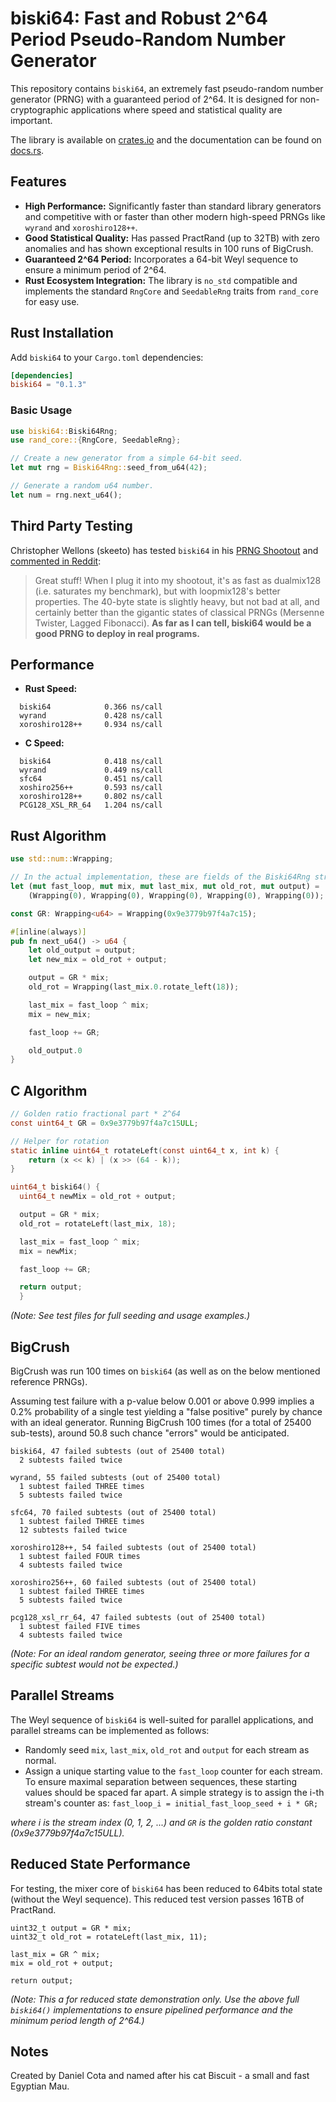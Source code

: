 # biski64: Fast and Robust 2^64 Period Pseudo-Random Number Generator

This repository contains `biski64`, an extremely fast pseudo-random number generator (PRNG) with a guaranteed period of 2^64. It is designed for non-cryptographic applications where speed and statistical quality are important.

The library is available on [crates.io](https://crates.io/crates/biski64) and the documentation can be found on [docs.rs](https://docs.rs/biski64).

## Features

* **High Performance:** Significantly faster than standard library generators and competitive with or faster than other modern high-speed PRNGs like `wyrand` and `xoroshiro128++`.
* **Good Statistical Quality:** Has passed PractRand (up to 32TB) with zero anomalies and has shown exceptional results in 100 runs of BigCrush.
* **Guaranteed 2^64 Period:** Incorporates a 64-bit Weyl sequence to ensure a minimum period of 2^64.
* **Rust Ecosystem Integration:** The library is `no_std` compatible and implements the standard `RngCore` and `SeedableRng` traits from `rand_core` for easy use.

## Rust Installation

Add `biski64` to your `Cargo.toml` dependencies:

```toml
[dependencies]
biski64 = "0.1.3"
```

### Basic Usage

```rust
use biski64::Biski64Rng;
use rand_core::{RngCore, SeedableRng};

// Create a new generator from a simple 64-bit seed.
let mut rng = Biski64Rng::seed_from_u64(42);

// Generate a random u64 number.
let num = rng.next_u64();
```

## Third Party Testing

Christopher Wellons (skeeto) has tested `biski64` in his [PRNG Shootout](https://github.com/skeeto/prng64-shootout/commit/b018d283) and [commented in Reddit](https://www.reddit.com/r/C_Programming/comments/1kvhgmh/comment/muc3uvb/?context=3):

>Great stuff! When I plug it into my shootout, it's as fast as dualmix128 (i.e. saturates my benchmark), but with loopmix128's better properties. The 40-byte state is slightly heavy, but not bad at all, and certainly better than the gigantic states of classical PRNGs (Mersenne Twister, Lagged Fibonacci). **As far as I can tell, biski64 would be a good PRNG to deploy in real programs.**


## Performance

* **Rust Speed:**
```
  biski64            0.366 ns/call
  wyrand             0.428 ns/call
  xoroshiro128++     0.934 ns/call
```

* **C Speed:**
```
  biski64            0.418 ns/call
  wyrand             0.449 ns/call
  sfc64              0.451 ns/call
  xoshiro256++       0.593 ns/call
  xoroshiro128++     0.802 ns/call
  PCG128_XSL_RR_64   1.204 ns/call
```

## Rust Algorithm

```rust
use std::num::Wrapping;

// In the actual implementation, these are fields of the Biski64Rng struct.
let (mut fast_loop, mut mix, mut last_mix, mut old_rot, mut output) = 
    (Wrapping(0), Wrapping(0), Wrapping(0), Wrapping(0), Wrapping(0));

const GR: Wrapping<u64> = Wrapping(0x9e3779b97f4a7c15);

#[inline(always)]
pub fn next_u64() -> u64 {
    let old_output = output;
    let new_mix = old_rot + output;

    output = GR * mix;
    old_rot = Wrapping(last_mix.0.rotate_left(18));

    last_mix = fast_loop ^ mix;
    mix = new_mix;

    fast_loop += GR;

    old_output.0
}
```


## C Algorithm

```c
// Golden ratio fractional part * 2^64
const uint64_t GR = 0x9e3779b97f4a7c15ULL;

// Helper for rotation
static inline uint64_t rotateLeft(const uint64_t x, int k) {
    return (x << k) | (x >> (64 - k));
}

uint64_t biski64() {
  uint64_t newMix = old_rot + output;

  output = GR * mix;
  old_rot = rotateLeft(last_mix, 18);

  last_mix = fast_loop ^ mix; 
  mix = newMix;

  fast_loop += GR;

  return output;
  }
```
*(Note: See test files for full seeding and usage examples.)*


## BigCrush

BigCrush was run 100 times on `biski64` (as well as on the below mentioned reference PRNGs).

Assuming test failure with a p-value below 0.001 or above 0.999 implies a 0.2% probability of a single test yielding a "false positive" purely by chance with an ideal generator. Running BigCrush 100 times (for a total of 25400 sub-tests), around 50.8 such chance "errors" would be anticipated.

```
biski64, 47 failed subtests (out of 25400 total)
  2 subtests failed twice

wyrand, 55 failed subtests (out of 25400 total)
  1 subtest failed THREE times
  5 subtests failed twice

sfc64, 70 failed subtests (out of 25400 total)
  1 subtest failed THREE times
  12 subtests failed twice

xoroshiro128++, 54 failed subtests (out of 25400 total)
  1 subtest failed FOUR times
  4 subtests failed twice

xoroshiro256++, 60 failed subtests (out of 25400 total)
  1 subtest failed THREE times
  5 subtests failed twice

pcg128_xsl_rr_64, 47 failed subtests (out of 25400 total)
  1 subtest failed FIVE times
  4 subtests failed twice
```
*(Note: For an ideal random generator, seeing three or more failures for a specific subtest would not be expected.)*




## Parallel Streams

The Weyl sequence of `biski64` is well-suited for parallel applications, and parallel streams can be implemented as follows:
* Randomly seed `mix`, `last_mix`, `old_rot` and `output` for each stream as normal.
* Assign a unique starting value to the `fast_loop` counter for each stream. To ensure maximal separation between sequences, these starting values should be spaced far apart. A simple strategy is to assign the i-th stream's counter as:
```fast_loop_i = initial_fast_loop_seed + i * GR;```

*where i is the stream index (0, 1, 2, ...) and `GR` is the golden ratio constant (0x9e3779b97f4a7c15ULL).*


## Reduced State Performance

For testing, the mixer core of `biski64` has been reduced to 64bits total state (without the Weyl sequence).  This reduced test version passes 16TB of PractRand.

```
uint32_t output = GR * mix;
uint32_t old_rot = rotateLeft(last_mix, 11);

last_mix = GR ^ mix;
mix = old_rot + output;

return output;
```

*(Note: This a for reduced state demonstration only. Use the above full `biski64()` implementations to ensure pipelined performance and the minimum period length of 2^64.)*



## Notes
Created by Daniel Cota and named after his cat Biscuit - a small and fast Egyptian Mau.
